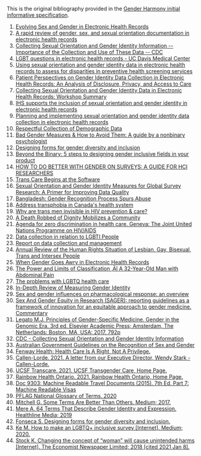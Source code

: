 <!-- Updates based on Jira tickets 
Date             Jira ticket        Updated by                   Comment
2023-07-26		 OTHER-2570			Carol Macumber				 Standardized the use of "Gender Harmony initial informative specification"  when referring to initial specification


-->

This is the original bibliography provided in the [Gender Harmony initial informative specification](http://www.hl7.org/implement/standards/product_brief.cfm?product_id=564). 

1. [Evolving Sex and Gender in Electronic Health Records](https://www.ncbi.nlm.nih.gov/pubmed/31258320)
1. [A rapid review of gender, sex, and sexual orientation documentation in electronic health records](https://doi.org/10.1093/jamia/ocaa158)
1. [Collecting Sexual Orientation and Gender Identity Information -- Importance of the Collection and Use of These Data -- CDC](https://www.cdc.gov/hiv/clinicians/transforming-health/health-care-providers/collecting-sexual-orientation.html)
1. [LGBT questions in electronic health records - UC Davis Medical Center](https://health.ucdavis.edu/medicalcenter/features/2013-2014/07/20130704_LGBT-EMR.html)
1. [Using sexual orientation and gender identity data in electronic health records to assess for disparities in preventive health screening services](https://doi.org/10.1016/j.ijmedinf.2020.104245)
1. [Patient Perspectives on Gender Identity Data Collection in Electronic Health Records: An Analysis of Disclosure, Privacy, and Access to Care](https://doi.org/10.1089/trgh.2016.0007)
1. [Collecting Sexual Orientation and Gender Identity Data in Electronic Health Records: Workshop Summary](https://nhchc.org/wp-content/uploads/2019/08/IOM_2013_Collecting-sexual-orientation-and-gender-identity-information.pdf)
1. [IHS supports the inclusion of sexual orientation and gender identity in electronic health records](https://www.ihs.gov/newsroom/ihs-blog/june2020/ihs-supports-the-inclusion-of-sexual-orientation-and-gender-identity-in-electronic-health-records/)
1. [Planning and implementing sexual orientation and gender identity data collection in electronic health records](https://doi.org/10.1093/jamia/ocy137)
1. [Respectful Collection of Demographic Data](https://medium.com/managing-on-the-margins/respectful-collection-of-demographic-data-56de9fcb80e2)
1. [Bad Gender Measures & How to Avoid Them: A guide by a nonbinary psychologist](https://devonprice.medium.com/bad-gender-measures-how-to-avoid-them-23b8f3a503a6)
1. [Designing forms for gender diversity and inclusion](https://uxdesign.cc/designing-forms-for-gender-diversity-and-inclusion-d8194cf1f51)
1. [Beyond the Binary: 5 steps to designing gender inclusive fields in your product](https://uxdesign.cc/beyond-the-binary-5-steps-to-designing-gender-inclusive-fields-in-your-product-ff9230337b4f)
1. [HOW TO DO BETTER WITH GENDER ON SURVEYS: A GUIDE FOR HCI RESEARCHERS](https://interactions.acm.org/archive/view/july-august-2019/how-to-do-better-with-gender-on-surveys)
1. [Trans Care Begins at the Software](https://hankoehle.com/2020/08/06/trans-care-begins-at-the-software/)
1. [Sexual Orientation and Gender Identity Measures for Global Survey Research: A Primer for Improving Data Quality](https://www.measureevaluation.org/resources/publications/ms-19-177)
1. [Bangladesh: Gender Recognition Process Spurs Abuse](https://www.hrw.org/news/2016/12/23/bangladesh-gender-recognition-process-spurs-abuse#)
1. [Address transphobia in Canada's health system](https://healthydebate.ca/opinions/canadas-health-care-system-is-transphobic)
1. [Why are trans men invisible in HIV prevention & care?](https://www.sfaf.org/collections/beta/why-are-trans-men-invisible-in-hiv-prevention-care/)
1. [A Death Robbed of Dignity Mobilizes a Community](https://www.washingtonpost.com/archive/local/1995/12/10/a-death-robbed-of-dignity-mobilizes-a-community/2ca40566-9d67-47a2-80f2-e5756b2753a6/)
1. [Agenda for zero discrimination in health care. Geneva: The Joint United Nations Programme on HIV/AIDS](http://www.unaids.org/sites/default/files/media_asset/Agenda-zero-discrimination-healthcare_en.pdf)
1. [Data collection in relation to LGBTI People](https://ec.europa.eu/newsroom/just/document.cfm?action=display&doc_id=45605)
1. [Report on data collection and management](https://www.ohchr.org/EN/Issues/SexualOrientationGender/Pages/ReportOnData.aspx)
1. [Annual Review of the Human Rights Situation of Lesbian, Gay, Bisexual, Trans and Intersex People](https://www.ilga-europe.org/sites/default/files/2019/full_annual_review.pdf)
1. [When Gender Goes Awry in Electronic Health Records](https://labmedicineblog.com/2019/08/14/when-gender-goes-awry-in-electronic-health-records/)
1. [The Power and Limits of Classification ‚Äî A 32-Year-Old Man with Abdominal Pain](https://www.nejm.org/doi/full/10.1056/NEJMp1811491)
1. [The problems with LGBTQ health care](https://news.harvard.edu/gazette/story/2018/03/health-care-providers-need-better-understanding-of-lgbtq-patients-harvard-forum-says/)
1. [In-Depth Review of Measuring Gender Identity](https://www.unece.org/fileadmin/DAM/stats/documents/ece/ces/ge.30/2019/mtg1/03_In-depth_review_of_Measuring_Gender_Identity.pdf)
1. [Sex and gender influences on pharmacological response: an overview](https://pubmed.ncbi.nlm.nih.gov/24857340/)
1. [Sex And Gender Equity in Research (SAGER): reporting guidelines as a framework of innovation for an equitable approach to gender medicine. Commentary](https://pubmed.ncbi.nlm.nih.gov/27364388/)
1. [Legato M.J. Principles of Gender-Specific Medicine. Gender in the Genomic Era. 3rd ed. Elsevier Academic Press; Amsterdam, The Netherlands: Boston, MA, USA: 2017. 792p](https://www.cdc.gov/hiv/clinicians/transforming-health/health-care-providers/collecting-sexual-orientation.html)
1. [CDC - Collecting Sexual Orientation and Gender Identity Information](https://www.cdc.gov/hiv/clinicians/transforming-health/health-care-providers/collecting-sexual-orientation.html)
1. [Australian Government Guidelines on the Recognition of Sex and Gender](https://www.ag.gov.au/rights-and-protections/publications/australian-government-guidelines-recognition-sex-and-gender) 
1. [Fenway Health: Health Care Is A Right, Not A Privilege.](https://fenwayhealth.org/)
1. [Callen-Lorde. 2021. A letter from our Executive Director, Wendy Stark - Callen-Lorde. ](https://callen-lorde.org/eoy/)
1.	[UCSF Transcare. 2021. UCSF Transgender Care, Home Page. ](https://transcare.ucsf.edu/)
1.	[Rainbow Health Ontario. 2021. Rainbow Health Ontario, Home Page.](https://www.rainbowhealthontario.ca/)
1.	[Doc 9303: Machine Readable Travel Documents (2015). 7th Ed. Part 7: Machine Readable Visas](https://www.icao.int/publications/Documents/9303_p7_cons_en.pdf)
1.	[PFLAG National Glossary of Terms. 2020](https://pflag.org/glossary)
1.	[Mitchell G. Some Terms Are Better Than Others. Medium; 2017.](https://transsubstantiation.com/some-terms-are-better-than-others-603827adb9b7)
1.	[Mere A. 64 Terms That Describe Gender Identity and Expression. Healthline Media; 2019](https://www.healthline.com/health/different-genders)
1.	[Fonseca S. Designing forms for gender diversity and inclusion.](https://uxdesign.cc/designing-forms-for-gender-diversity-and-inclusion-d8194cf1f51)
1.	[Ke M. How to make an LGBTQ+ inclusive survey [Internet]. Medium; 2020.](https://uxdesign.cc/how-to-make-an-lgbtq-inclusive-survey-bfd1d801cc21)
1.	[Stock K. Changing the concept of “woman” will cause unintended harms [Internet]. The Economist Newspaper Limited; 2018 [cited 2021 Jan 8].](https://www.economist.com/open-future/2018/07/06/changing-the-concept-of-woman-will-cause-unintended-harms)